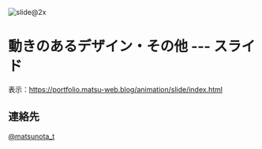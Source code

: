 ![slide@2x](https://github.com/user-attachments/assets/08f3f1ad-3eae-4fe2-ac36-a9964f647b22)


# 動きのあるデザイン・その他 --- スライド

表示：https://portfolio.matsu-web.blog/animation/slide/index.html

## 連絡先
[@matsunota_t](https://twitter.com/matsunota_t)